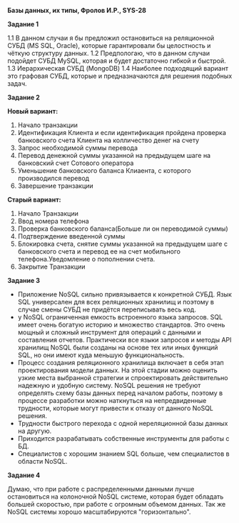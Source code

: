 **Базы данных, их типы, Фролов И.Р., SYS-28**

**Задание 1**

1.1 В данном случаи я бы предложил остановиться на реляционной СУБД (MS SQL, Oracle), которые гарантировали бы целостность и чёткую структуру данных.
1.2 Предпологаю, что в данном случаи подойдет СУБД MySQL, которая и будет достаточно гибкой и быстрой.
1.3 Иерархическая СУБД (MongoDB)
1.4 Наиболее подходящий вариант это графовая СУБД, которые и предназначаются для решения подобных задач.

**Задание 2**

**Новый вариант:**
1. Начало транзакции
2. Идентификация Клиента и если идентификация пройдена проверка банковского счета Клиента на колличество денег на счету
3. Запрос необходимой суммы перевода 
4. Перевод денежной суммы указанной на предыдущем шаге на банковский счет Сотового оператора
5. Уменьшение банковского баланса Клиаента, с которого производился перевод
6. Завершение транзакции

**Старый вариант:**
1. Начало Транзакции
2. Ввод номера телефона
3. Проверка банковского баланса(Больше ли он переводимой суммы)
4. Подтверждение введенной суммы
5. Блокировка счета, снятие суммы указанной на предыдущем шаге с банковского счета и перевод ее на счет мобильного телефона.Уведомление о пополнении счета.
6. Закрытие Транзакции

**Задание 3**

- Приложение NoSQL сильно привязывается к конкретной СУБД. Язык SQL универсален для всех реляционных хранилищ и поэтому в случае смены СУБД не придётся переписывать весь код.
- у NoSQL ограниченная емкость встроенного языка запросов. SQL имеет очень богатую историю и множество стандартов. Это очень мощный и сложный инструмент для операций с данными и составления отчетов. Практически все языки запросов и методы API хранилищ NoSQL были созданы на основе тех или иных функций SQL, но они имеют куда меньшую функциональность.
- Процесс создания реляционного хранилища включает в себя этап проектирования модели данных. На этой стадии можно оценить узкие места выбранной стратегии и спроектировать действительно надежную и удобную систему. NoSQL решения не требуют определять схему базы данных перед началом работы, поэтому в процессе разработки можно наткнуться на непредвиденные трудности, которые могут привести к отказу от данного NoSQL решения.
- Трудности быстрого перехода с одной нереляционной базы данных на другую.
- Приходится разрабатывать собственные инструменты для работы с БД.
- Специалистов с хорошим знанием SQL больше, чем специалистов в области NoSQL.

**Задание 4**

Думаю, что при работе с распределенными данными лучше остановиться на колоночной NoSQL системе, которая будет обладать большей скоростью, при работе с огромным объемом данных. Так же NoSQL системы хорошо масштабируются "горизонтально".
